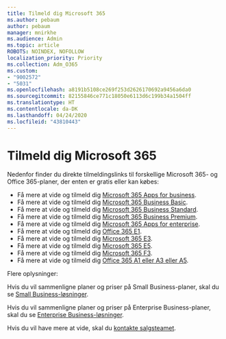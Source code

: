 ```yaml
---
title: Tilmeld dig Microsoft 365
ms.author: pebaum
author: pebaum
manager: mnirkhe
ms.audience: Admin
ms.topic: article
ROBOTS: NOINDEX, NOFOLLOW
localization_priority: Priority
ms.collection: Adm_O365
ms.custom:
- "9002572"
- "5031"
ms.openlocfilehash: a8191b5108ce269f253d2626170692a9456a6da0
ms.sourcegitcommit: 82155846ce771c18050e6113d6c199b34a1504ff
ms.translationtype: HT
ms.contentlocale: da-DK
ms.lasthandoff: 04/24/2020
ms.locfileid: "43810443"
---
```

# <a name="sign-up-for-microsoft-365"></a>Tilmeld dig Microsoft 365

Nedenfor finder du direkte tilmeldingslinks til forskellige Microsoft 365- og Office 365-planer, der enten er gratis eller kan købes:

- Få mere at vide og tilmeld dig [Microsoft 365 Apps for business](https://products.office.com/business/office-365-business?activetab=pivot%3aoverviewtab).
- Få mere at vide og tilmeld dig [Microsoft 365 Business Basic](https://products.office.com/business/office-365-business-essentials?activetab=pivot%3aoverviewtab).
- Få mere at vide og tilmeld dig [Microsoft 365 Business Standard](https://products.office.com/business/office-365-business-premium?activetab=pivot%3aoverviewtab).
- Få mere at vide og tilmeld dig [Microsoft 365 Business Premium](https://www.microsoft.com/microsoft-365/business/microsoft-365-business?activetab=pivot%3aoverviewtab).
- Få mere at vide og tilmeld dig [Microsoft 365 Apps for enterprise](https://products.office.com/business/office-365-proplus-product?activetab=pivot%3aoverviewtab).
- Få mere at vide og tilmeld dig [Office 365 E1](https://www.microsoft.com/microsoft-365/business/office-365-enterprise-e1-business-software?activetab=pivot:overviewtab).
- Få mere at vide og tilmeld dig [Microsoft 365 E3](https://www.microsoft.com/microsoft-365/enterprise-e3-business-software).
- Få mere at vide og tilmeld dig [Microsoft 365 E5](https://www.microsoft.com/microsoft-365/enterprise-e5-business-software?activetab=pivot%3aoverviewtab).
- Få mere at vide og tilmeld dig [Microsoft 365 F3](https://www.microsoft.com/microsoft-365/microsoft-365-enterprise-f3?activetab=pivot%3aoverviewtab).
- Få mere at vide og tilmeld dig [Office 365 A1 eller A3 eller A5](https://www.microsoft.com/microsoft-365/academic/compare-office-365-education-plans?activetab=tab:primaryr1).

Flere oplysninger:

Hvis du vil sammenligne planer og priser på Small Business-planer, skal du se [Small Business-løsninger](https://products.office.com/business/small-business-solutions#office-ContentAreaHeadingTemplate-1cuvapm).

Hvis du vil sammenligne planer og priser på Enterprise Business-planer, skal du se [Enterprise Business-løsninger](https://www.microsoft.com/microsoft-365/business/compare-more-office-365-for-business-plans).

Hvis du vil have mere at vide, skal du [kontakte salgsteamet](https://go.microsoft.com/fwlink/?linkid=2127718).

